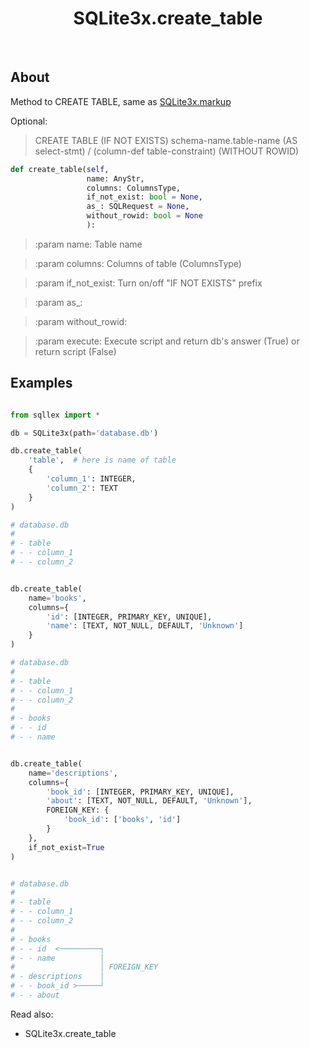 <div align="center">

# SQLite3x.create_table

</div><br>

## About

Method to CREATE TABLE, same as [SQLite3x.markup](https://github.com/V1A0/sqllex/wiki/SQLite3x.markup)

Optional:

> CREATE TABLE (IF NOT EXISTS) schema-name.table-name (AS select-stmt) / (column-def table-constraint) (WITHOUT ROWID)


```python
def create_table(self,
                 name: AnyStr,
                 columns: ColumnsType,
                 if_not_exist: bool = None,
                 as_: SQLRequest = None,
                 without_rowid: bool = None
                 ):
```

>:param name: Table name

>:param columns: Columns of table (ColumnsType)

>:param if_not_exist: Turn on/off "IF NOT EXISTS" prefix

>:param as_:

>:param without_rowid:

>:param execute: Execute script and return db's answer (True) or return script (False)



## Examples

```python

from sqllex import *

db = SQLite3x(path='database.db')

db.create_table(
    'table',  # here is name of table
    {
        'column_1': INTEGER,
        'column_2': TEXT
    } 
)

# database.db
#
# - table
# - - column_1
# - - column_2


db.create_table(
    name='books',
    columns={
        'id': [INTEGER, PRIMARY_KEY, UNIQUE],
        'name': [TEXT, NOT_NULL, DEFAULT, 'Unknown']
    } 
)

# database.db
#
# - table
# - - column_1
# - - column_2
#
# - books
# - - id
# - - name


db.create_table(
    name='descriptions',
    columns={
        'book_id': [INTEGER, PRIMARY_KEY, UNIQUE],
        'about': [TEXT, NOT_NULL, DEFAULT, 'Unknown'],
        FOREIGN_KEY: {
            'book_id': ['books', 'id']
        }
    },
    if_not_exist=True
)


# database.db
#
# - table
# - - column_1
# - - column_2
#
# - books
# - - id  <─────────┐
# - - name          │
#                   │ FOREIGN_KEY
# - descriptions    │
# - - book_id >─────┘
# - - about


```

Read also:
- SQLite3x.create_table